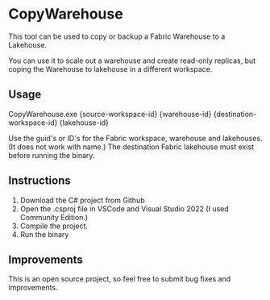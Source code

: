# CopyWarehouse
This tool can be used to copy or backup a Fabric Warehouse to a Lakehouse.

You can use it to scale out a warehouse and create read-only replicas, but coping the Warehouse to lakehouse in a different workspace.

## Usage
CopyWarehouse.exe {source-workspace-id} {warehouse-id} {destination-workspace-id} {lakehouse-id}

Use the guid's or ID's for the Fabric workspace, warehouse and lakehouses. (It does not work with name.)
The destination Fabric lakehouse must exist before running the binary.


## Instructions
1. Download the C# project from Github
1. Open the .csproj file in VSCode and Visual Studio 2022 (I used Community Edition.)
1. Compile the project.
1. Run the binary

## Improvements
This is an open source project, so feel free to submit bug fixes and improvements.
